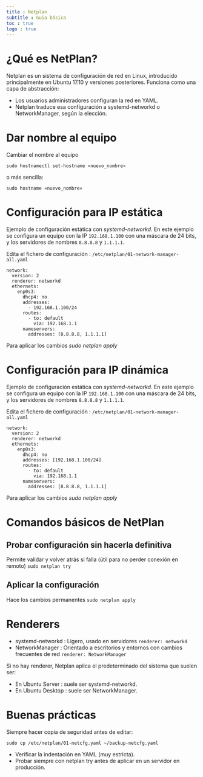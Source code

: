 ```yaml
---
title : Netplan
subtitle : Guia básica
toc : true
logo : true
---
```


# ¿Qué es NetPlan?

Netplan es un sistema de configuración de red en Linux, introducido principalmente en Ubuntu 17.10 y versiones posteriores.
Funciona como una capa de abstracción:

- Los usuarios administradores configuran la red en YAML.
- Netplan traduce esa configuración a systemd-networkd o NetworkManager, según la elección.

# Dar nombre al equipo

Cambiar el nombre al equipo

```
sudo hostnamectl set-hostname «nuevo_nombre»
```

o más sencilla:

```
sudo hostname «nuevo_nombre»
```



# Configuración para IP estática

Ejemplo de configuración estática con *systemd-networkd*. En este ejemplo se configura un equipo
con la IP `192.168.1.100` con una máscara de 24 bits, y los servidores de nombres `8.8.8.8` y `1.1.1.1`.

Edita el fichero de configuración : `/etc/netplan/01-network-manager-all.yaml`

```
network:
  version: 2
  renderer: networkd
  ethernets:
    enp0s3:
      dhcp4: no
      addresses:
        - 192.168.1.100/24
      routes:
        - to: default
          via: 192.168.1.1
      nameservers:
        addresses: [8.8.8.8, 1.1.1.1]
```

Para aplicar los cambios *sudo netplan apply*

# Configuración para IP dinámica

Ejemplo de configuración estática con *systemd-networkd*. En este ejemplo se configura un equipo
con la IP `192.168.1.100` con una máscara de 24 bits, y los servidores de nombres `8.8.8.8` y `1.1.1.1`.

Edita el fichero de configuración : `/etc/netplan/01-network-manager-all.yaml`

```
network:
  version: 2
  renderer: networkd
  ethernets:
    enp0s3:
      dhcp4: no
      addresses: [192.168.1.100/24]
      routes:
        - to: default
          via: 192.168.1.1
      nameservers:
        addresses: [8.8.8.8, 1.1.1.1]
```

Para aplicar los cambios *sudo netplan apply*

# Comandos básicos de NetPlan

## Probar configuración sin hacerla definitiva

Permite validar y volver atrás si falla (útil para no perder conexión en remoto) `sudo netplan try`

## Aplicar la configuración

Hace los cambios permanentes `sudo netplan apply`

# Renderers

- systemd-networkd : Ligero, usado en servidores `renderer: networkd`
- NetworkManager : Orientado a escritorios y entornos con cambios frecuentes de red `renderer: NetworkManager`

Si no hay renderer, Netplan aplica el predeterminado del sistema que suelen ser:

- En Ubuntu Server : suele ser systemd-networkd.
- En Ubuntu Desktop : suele ser NetworkManager.

# Buenas prácticas

Siempre hacer copia de seguridad antes de editar:

`sudo cp /etc/netplan/01-netcfg.yaml ~/backup-netcfg.yaml`

- Verificar la indentación en YAML (muy estricta).
- Probar siempre con netplan try antes de aplicar en un servidor en producción.

